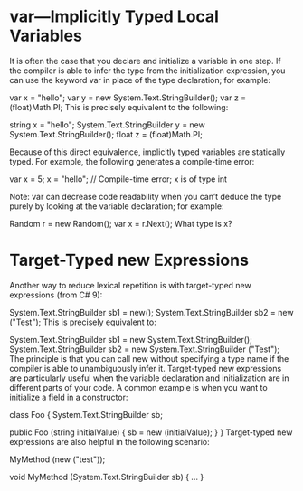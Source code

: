 
# var—Implicitly Typed Local Variables

It is often the case that you declare and initialize a variable in one step. If the compiler is able to infer the type from the initialization expression, you can use the keyword var in place of the type declaration; for example:

var x = "hello";
var y = new System.Text.StringBuilder();
var z = (float)Math.PI;
This is precisely equivalent to the following:

string x = "hello";
System.Text.StringBuilder y = new System.Text.StringBuilder();
float z = (float)Math.PI;

Because of this direct equivalence, implicitly typed variables are statically typed. For example, the following generates a compile-time error:

var x = 5;
x = "hello";    // Compile-time error; x is of type int

Note: var can decrease code readability when you can’t deduce the type purely by looking at the variable declaration; for example:

Random r = new Random();
var x = r.Next();
What type is x?

# Target-Typed new Expressions
Another way to reduce lexical repetition is with target-typed new expressions (from C# 9):

System.Text.StringBuilder sb1 = new();
System.Text.StringBuilder sb2 = new ("Test");
This is precisely equivalent to:

System.Text.StringBuilder sb1 = new System.Text.StringBuilder();
System.Text.StringBuilder sb2 = new System.Text.StringBuilder ("Test");
The principle is that you can call new without specifying a type name if the compiler is able to unambiguously infer it. Target-typed new expressions are particularly useful when the variable declaration and initialization are in different parts of your code. A common example is when you want to initialize a field in a constructor:

class Foo
{
  System.Text.StringBuilder sb;
  
  public Foo (string initialValue)
  {
    sb = new (initialValue);
  }
}
Target-typed new expressions are also helpful in the following scenario:

MyMethod (new ("test"));

void MyMethod (System.Text.StringBuilder sb) { ... }